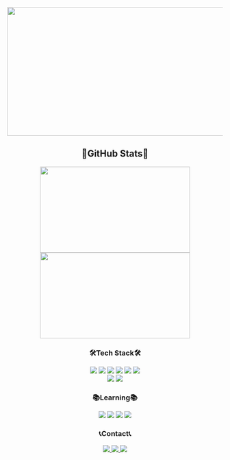<!-- ### Hi there 👋 -->
<div align="center">
    <img src="https://user-images.githubusercontent.com/77733145/159528687-9149ada4-ab58-4baf-81e2-7c5cd168be92.gif" width="600" height="300">
</div>

<div align="center">
    <h2>💜GitHub Stats💜</h2>
    <img src="https://github-readme-stats.vercel.app/api/top-langs/?username=yeram-lim&layout=compact&theme=buefy" width="350" height="200">
    <img src="https://github-readme-stats.vercel.app/api?username=yeram-lim&show_icons=true&theme=buefy" width="350" height="200">
</div>

<div align="center">
    <h3>🛠Tech Stack🛠</h2>
    <div align="center">
        <img src="https://img.shields.io/badge/html5-E34F26?style=flat-square&logo=html5&logoColor=white"> 
        <img src="https://img.shields.io/badge/css3-1572B6?style=flat-square&logo=css3&logoColor=white"> 
        <img src="https://img.shields.io/badge/javascript-F7DF1E?style=flat-square&logo=javascript&logoColor=black"> 
        <img src="https://img.shields.io/badge/sass-CC6699?style=flat-square&logo=sass&logoColor=white">
        <img src="https://img.shields.io/badge/jquery-0769AD?style=flat-square&logo=jquery&logoColor=white">
        <img src="https://img.shields.io/badge/bootstrap-7952B3?style=flat-square&logo=bootstrap&logoColor=white">  
        <br>
        <img src="https://img.shields.io/badge/python-3776AB?style=flat-square&logo=python&logoColor=white"> 
        <img src="https://img.shields.io/badge/django-092E20?style=flat-square&logo=django&logoColor=white">
        <br>
    </div>
</div>

<div align="center">
    <h3>📚Learning📚</h2>
    <div align="center">
        <img src="https://img.shields.io/badge/react-61DAFB?style=flat-square&logo=react&logoColor=white"> 
        <img src="https://img.shields.io/badge/java-007396?style=flat-square&logo=java&logoColor=white"> 
        <img src="https://img.shields.io/badge/spring-6DB33F?style=flat-square&logo=spring&logoColor=white"> 
        <img src="https://img.shields.io/badge/mysql-4479A1?style=flat-square&logo=mysql&logoColor=white"> 
        <!-- <img src="https://img.shields.io/badge/linux-FCC624?style=flat-square&logo=linux&logoColor=black"> 
        <img src="https://img.shields.io/badge/amazonaws-232F3E?style=flat-square&logo=amazonaws&logoColor=white">  -->
        <br>
    </div>
<div>

<div align="center">
    <h3>📞Contact📞</h2>
    <div align="center">
        <a href="https://itwithruilan.tistory.com/" target="_blank">
            <img src="https://img.shields.io/badge/TECH BLOG-000000?style=flat-square&logo=Bloglovin&logoColor=white"> 
        </a>
        <a href="https://www.instagram.com/johnyeram/" target="_blank">
            <img src="https://img.shields.io/badge/Instagram-E4405F?style=flat-square&logo=Instagram&logoColor=white"> 
        </a>
        <a href="mailto:yeramyeye@gmail.com" target="_blank">
            <img src="https://img.shields.io/badge/Gmail-EA4335?style=flat-square&logo=Gmail&logoColor=white"> 
        </a>
        <br>
    </div>
<div>
<!--
**yeram-lim/yeram-lim** is a ✨ _special_ ✨ repository because its `README.md` (this file) appears on your GitHub profile.

Here are some ideas to get you started:

- 🔭 I’m currently working on ...
- 🌱 I’m currently learning Spring Boot
- 👯 I’m looking to collaborate on ...
- 🤔 I’m looking for help with ...
- 💬 Ask me about ...
- 📫 How to reach me: ...
- 😄 Pronouns: ...
- ⚡ Fun fact: ...
-->
